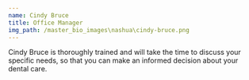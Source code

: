 ```yaml
---
name: Cindy Bruce
title: Office Manager
img_path: /master_bio_images\nashua\cindy-bruce.png
---
```

Cindy Bruce is thoroughly trained and will take the time to discuss your specific needs, so that you can make an informed decision about your dental care.

